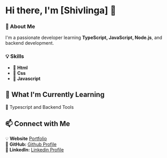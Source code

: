 # Hi there, I'm [Shivlinga] 👋

### 🚀 About Me
I'm a passionate developer  learning **TypeScript, JavaScript, Node.js**, and backend development. 

### 💡 Skills
- 🔹 **Html** 
- 🔹 **Css** 
- 🔹 **Javascript** 


## 🚀 What I'm Currently Learning  
🔹 Typescript and Backend Tools


## 📫 Connect with Me  
💡  **Website** [Portfolio](https://shivlinga09.github.io/website/)<br>
🔗 **GitHub:** [Github Profile](https://github.com/shivlinga09)<br>
💼 **LinkedIn:** [Linkedin Profile](https://www.linkedin.com/in/shivlinga-halimani-85440224)

